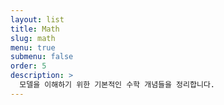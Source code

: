 ```yaml
---
layout: list
title: Math
slug: math
menu: true
submenu: false
order: 5
description: >
  모델을 이해하기 위한 기본적인 수학 개념들을 정리합니다.
---
```

